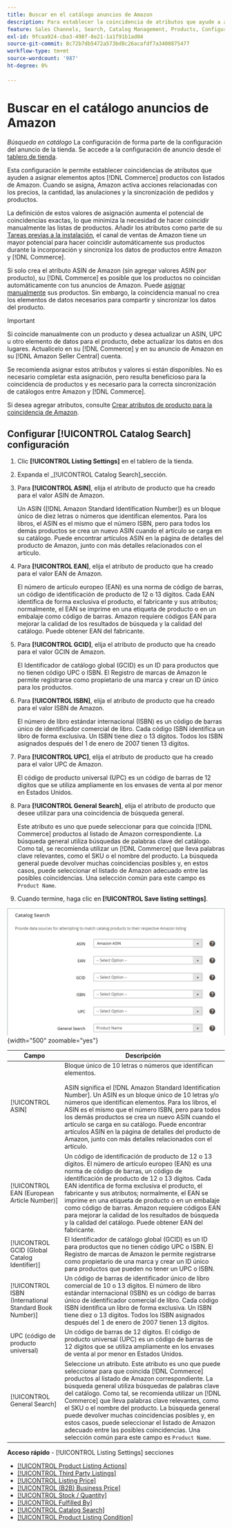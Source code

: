 ```yaml
---
title: Buscar en el catálogo anuncios de Amazon
description: Para establecer la coincidencia de atributos que ayude a asignar productos del catálogo de Commerce aptos con listas de Amazon, actualice la configuración de Búsqueda en el catálogo.
feature: Sales Channels, Search, Catalog Management, Products, Configuration
exl-id: 9fcaa924-cba3-498f-8e21-1a1f91b1ad04
source-git-commit: 8c72b7db5472a573bd8c26acafdf7a3400875477
workflow-type: tm+mt
source-wordcount: '987'
ht-degree: 0%

---
```


# Buscar en el catálogo anuncios de Amazon

_Búsqueda en catálogo_ La configuración de forma parte de la configuración del anuncio de la tienda. Se accede a la configuración de anuncio desde el [tablero de tienda](./amazon-store-dashboard.md).

Esta configuración le permite establecer coincidencias de atributos que ayuden a asignar elementos aptos [!DNL Commerce] productos con listados de Amazon. Cuando se asigna, Amazon activa acciones relacionadas con los precios, la cantidad, las anulaciones y la sincronización de pedidos y productos.

La definición de estos valores de asignación aumenta el potencial de coincidencias exactas, lo que minimiza la necesidad de hacer coincidir manualmente las listas de productos. Añadir los atributos como parte de su [Tareas previas a la instalación](./amazon-pre-setup-tasks.md), el canal de ventas de Amazon tiene un mayor potencial para hacer coincidir automáticamente sus productos durante la incorporación y sincroniza los datos de productos entre Amazon y [!DNL Commerce].

Si solo crea el atributo ASIN de Amazon (sin agregar valores ASIN por producto), su [!DNL Commerce] es posible que los productos no coincidan automáticamente con tus anuncios de Amazon. Puede [asignar manualmente](./creating-assigning-catalog-products.md) sus productos. Sin embargo, la coincidencia manual no crea los elementos de datos necesarios para compartir y sincronizar los datos del producto.

>[!IMPORTANT]
>
>Si coincide manualmente con un producto y desea actualizar un ASIN, UPC u otro elemento de datos para el producto, debe actualizar los datos en dos lugares. Actualícelo en su [!DNL Commerce] y en su anuncio de Amazon en su [!DNL Amazon Seller Central] cuenta.

Se recomienda asignar estos atributos y valores si están disponibles. No es necesario completar esta asignación, pero resulta beneficioso para la coincidencia de productos y es necesario para la correcta sincronización de catálogos entre Amazon y [!DNL Commerce].

Si desea agregar atributos, consulte [Crear atributos de producto para la coincidencia de Amazon](./ob-creating-magento-attributes.md).

## Configurar [!UICONTROL Catalog Search] configuración

1. Clic **[!UICONTROL Listing Settings]** en el tablero de la tienda.

1. Expanda el _[!UICONTROL Catalog Search]_sección.

1. Para **[!UICONTROL ASIN]**, elija el atributo de producto que ha creado para el valor ASIN de Amazon.

   Un ASIN ([!DNL Amazon Standard Identification Number]) es un bloque único de diez letras o números que identifican elementos. Para los libros, el ASIN es el mismo que el número ISBN, pero para todos los demás productos se crea un nuevo ASIN cuando el artículo se carga en su catálogo. Puede encontrar artículos ASIN en la página de detalles del producto de Amazon, junto con más detalles relacionados con el artículo.

1. Para **[!UICONTROL EAN]**, elija el atributo de producto que ha creado para el valor EAN de Amazon.

   El número de artículo europeo (EAN) es una norma de código de barras, un código de identificación de producto de 12 o 13 dígitos. Cada EAN identifica de forma exclusiva el producto, el fabricante y sus atributos; normalmente, el EAN se imprime en una etiqueta de producto o en un embalaje como código de barras. Amazon requiere códigos EAN para mejorar la calidad de los resultados de búsqueda y la calidad del catálogo. Puede obtener EAN del fabricante.

1. Para **[!UICONTROL GCID]**, elija el atributo de producto que ha creado para el valor GCIN de Amazon.

   El Identificador de catálogo global (GCID) es un ID para productos que no tienen código UPC o ISBN. El Registro de marcas de Amazon le permite registrarse como propietario de una marca y crear un ID único para los productos.

1. Para **[!UICONTROL ISBN]**, elija el atributo de producto que ha creado para el valor ISBN de Amazon.

   El número de libro estándar internacional (ISBN) es un código de barras único de identificador comercial de libro. Cada código ISBN identifica un libro de forma exclusiva. Un ISBN tiene diez o 13 dígitos. Todos los ISBN asignados después del 1 de enero de 2007 tienen 13 dígitos.

1. Para **[!UICONTROL UPC]**, elija el atributo de producto que ha creado para el valor UPC de Amazon.

   El código de producto universal (UPC) es un código de barras de 12 dígitos que se utiliza ampliamente en los envases de venta al por menor en Estados Unidos.

1. Para **[!UICONTROL General Search]**, elija el atributo de producto que desee utilizar para una coincidencia de búsqueda general.

   Este atributo es uno que puede seleccionar para que coincida [!DNL Commerce] productos al listado de Amazon correspondiente. La búsqueda general utiliza búsquedas de palabras clave del catálogo. Como tal, se recomienda utilizar un [!DNL Commerce] que lleva palabras clave relevantes, como el SKU o el nombre del producto. La búsqueda general puede devolver muchas coincidencias posibles y, en estos casos, puede seleccionar el listado de Amazon adecuado entre las posibles coincidencias. Una selección común para este campo es `Product Name`.

1. Cuando termine, haga clic en **[!UICONTROL Save listing settings]**.

![Búsqueda en catálogo](assets/amazon-catalog-search.png){width="500" zoomable="yes"}

| Campo | Descripción |
|--------------------------------------------------------|--------------------------------------------------------------------------------------------------------------------------------------------------------------------------------------------------------------------------------------------------------------------------------------------------------------------------------------------------------------------------------------------------------------------------------------------------------------------------------------------------------------------------------------|
| [!UICONTROL ASIN] | Bloque único de 10 letras o números que identifican elementos.<br><br>ASIN significa el [!DNL Amazon Standard Identification Number]. Un ASIN es un bloque único de 10 letras y/o números que identifican elementos. Para los libros, el ASIN es el mismo que el número ISBN, pero para todos los demás productos se crea un nuevo ASIN cuando el artículo se carga en su catálogo. Puede encontrar artículos ASIN en la página de detalles del producto de Amazon, junto con más detalles relacionados con el artículo. |
| [!UICONTROL EAN (European Article Number)] | Un código de identificación de producto de 12 o 13 dígitos. El número de artículo europeo (EAN) es una norma de código de barras, un código de identificación de producto de 12 o 13 dígitos. Cada EAN identifica de forma exclusiva el producto, el fabricante y sus atributos; normalmente, el EAN se imprime en una etiqueta de producto o en un embalaje como código de barras. Amazon requiere códigos EAN para mejorar la calidad de los resultados de búsqueda y la calidad del catálogo. Puede obtener EAN del fabricante. |
| [!UICONTROL GCID (Global Catalog Identifier)] | El Identificador de catálogo global (GCID) es un ID para productos que no tienen código UPC o ISBN. El Registro de marcas de Amazon le permite registrarse como propietario de una marca y crear un ID único para productos que pueden no tener un UPC o ISBN. |
| [!UICONTROL ISBN (International Standard Book Number)] | Un código de barras de identificador único de libro comercial de 10 o 13 dígitos. El número de libro estándar internacional (ISBN) es un código de barras único de identificador comercial de libro. Cada código ISBN identifica un libro de forma exclusiva. Un ISBN tiene diez o 13 dígitos. Todos los ISBN asignados después del 1 de enero de 2007 tienen 13 dígitos. |
| UPC (código de producto universal) | Un código de barras de 12 dígitos. El código de producto universal (UPC) es un código de barras de 12 dígitos que se utiliza ampliamente en los envases de venta al por menor en Estados Unidos. |
| [!UICONTROL General Search] | Seleccione un atributo. Este atributo es uno que puede seleccionar para que coincida [!DNL Commerce] productos al listado de Amazon correspondiente. La búsqueda general utiliza búsquedas de palabras clave del catálogo. Como tal, se recomienda utilizar un [!DNL Commerce] que lleva palabras clave relevantes, como el SKU o el nombre del producto. La búsqueda general puede devolver muchas coincidencias posibles y, en estos casos, puede seleccionar el listado de Amazon adecuado entre las posibles coincidencias. Una selección común para este campo es `Product Name`. |

**Acceso rápido** - [!UICONTROL Listing Settings] secciones

- [[!UICONTROL Product Listing Actions]](./product-listing-actions.md)
- [[!UICONTROL Third Party Listings]](./third-party-listing-settings.md)
- [[!UICONTROL Listing Price]](./listing-price.md)
- [[!UICONTROL (B2B) Business Price]](./business-pricing.md)
- [[!UICONTROL Stock / Quantity]](./stock-quantity.md)
- [[!UICONTROL Fulfilled By]](./fulfilled-by.md)
- [[!UICONTROL Catalog Search]](./catalog-search.md)
- [[!UICONTROL Product Listing Condition]](./product-listing-condition.md)
